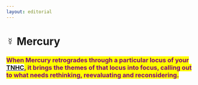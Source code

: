 ```yaml
---
layout: editorial
---
```


# ☿ Mercury

### <mark style="color:purple;">When Mercury retrogrades through a particular locus of your</mark> [TNHC](../the-hubble-chart-thc/birth-chart/)<mark style="color:purple;">, it brings the themes of that locus into focus, calling out to what needs rethinking, reevaluating and reconsidering.</mark>
